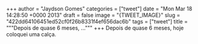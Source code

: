 
+++
author = "Jaydson Gomes"
categories = ["tweet"]
date = "Mon Mar 18 14:28:50 +0000 2013"
draft = false
image = "{TWEET_IMAGE}"
slug = "422dd64106451ed52cf0f26b8331f4ef656dac6b"
tags = ["tweet"]
title = """Depois de quase 6 meses, ..."""
+++
Depois de quase 6 meses, hoje coloquei uma calça.
